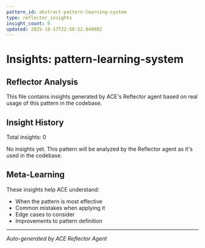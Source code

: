```yaml
---
pattern_id: abstract-pattern-learning-system
type: reflector_insights
insight_count: 0
updated: 2025-10-17T22:58:52.049082
---
```

# Insights: pattern-learning-system

## Reflector Analysis

This file contains insights generated by ACE's Reflector agent based on real usage of this pattern in the codebase.

## Insight History

Total insights: 0

No insights yet. This pattern will be analyzed by the Reflector agent as it's used in the codebase.

## Meta-Learning

These insights help ACE understand:
- When the pattern is most effective
- Common mistakes when applying it
- Edge cases to consider
- Improvements to pattern definition

---

*Auto-generated by ACE Reflector Agent*
